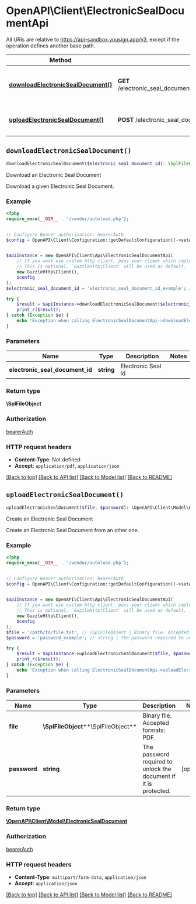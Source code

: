 # OpenAPI\Client\ElectronicSealDocumentApi

All URIs are relative to https://api-sandbox.yousign.app/v3, except if the operation defines another base path.

| Method | HTTP request | Description |
| ------------- | ------------- | ------------- |
| [**downloadElectronicSealDocument()**](ElectronicSealDocumentApi.md#downloadElectronicSealDocument) | **GET** /electronic_seal_documents/{electronicSealDocumentId}/download | Download an Electronic Seal Document |
| [**uploadElectronicSealDocument()**](ElectronicSealDocumentApi.md#uploadElectronicSealDocument) | **POST** /electronic_seal_documents | Create an Electronic Seal Document |


## `downloadElectronicSealDocument()`

```php
downloadElectronicSealDocument($electronic_seal_document_id): \SplFileObject
```

Download an Electronic Seal Document

Download a given Electronic Seal Document.

### Example

```php
<?php
require_once(__DIR__ . '/vendor/autoload.php');


// Configure Bearer authorization: bearerAuth
$config = OpenAPI\Client\Configuration::getDefaultConfiguration()->setAccessToken('YOUR_ACCESS_TOKEN');


$apiInstance = new OpenAPI\Client\Api\ElectronicSealDocumentApi(
    // If you want use custom http client, pass your client which implements `GuzzleHttp\ClientInterface`.
    // This is optional, `GuzzleHttp\Client` will be used as default.
    new GuzzleHttp\Client(),
    $config
);
$electronic_seal_document_id = 'electronic_seal_document_id_example'; // string | Electronic Seal Id

try {
    $result = $apiInstance->downloadElectronicSealDocument($electronic_seal_document_id);
    print_r($result);
} catch (Exception $e) {
    echo 'Exception when calling ElectronicSealDocumentApi->downloadElectronicSealDocument: ', $e->getMessage(), PHP_EOL;
}
```

### Parameters

| Name | Type | Description  | Notes |
| ------------- | ------------- | ------------- | ------------- |
| **electronic_seal_document_id** | **string**| Electronic Seal Id | |

### Return type

**\SplFileObject**

### Authorization

[bearerAuth](../../README.md#bearerAuth)

### HTTP request headers

- **Content-Type**: Not defined
- **Accept**: `application/pdf`, `application/json`

[[Back to top]](#) [[Back to API list]](../../README.md#endpoints)
[[Back to Model list]](../../README.md#models)
[[Back to README]](../../README.md)

## `uploadElectronicSealDocument()`

```php
uploadElectronicSealDocument($file, $password): \OpenAPI\Client\Model\ElectronicSealDocument
```

Create an Electronic Seal Document

Create an Electronic Seal Document from an other one.

### Example

```php
<?php
require_once(__DIR__ . '/vendor/autoload.php');


// Configure Bearer authorization: bearerAuth
$config = OpenAPI\Client\Configuration::getDefaultConfiguration()->setAccessToken('YOUR_ACCESS_TOKEN');


$apiInstance = new OpenAPI\Client\Api\ElectronicSealDocumentApi(
    // If you want use custom http client, pass your client which implements `GuzzleHttp\ClientInterface`.
    // This is optional, `GuzzleHttp\Client` will be used as default.
    new GuzzleHttp\Client(),
    $config
);
$file = '/path/to/file.txt'; // \SplFileObject | Binary file. Accepted formats: PDF.
$password = 'password_example'; // string | The password required to unlock the document if it is protected.

try {
    $result = $apiInstance->uploadElectronicSealDocument($file, $password);
    print_r($result);
} catch (Exception $e) {
    echo 'Exception when calling ElectronicSealDocumentApi->uploadElectronicSealDocument: ', $e->getMessage(), PHP_EOL;
}
```

### Parameters

| Name | Type | Description  | Notes |
| ------------- | ------------- | ------------- | ------------- |
| **file** | **\SplFileObject****\SplFileObject**| Binary file. Accepted formats: PDF. | |
| **password** | **string**| The password required to unlock the document if it is protected. | [optional] |

### Return type

[**\OpenAPI\Client\Model\ElectronicSealDocument**](../Model/ElectronicSealDocument.md)

### Authorization

[bearerAuth](../../README.md#bearerAuth)

### HTTP request headers

- **Content-Type**: `multipart/form-data`, `application/json`
- **Accept**: `application/json`

[[Back to top]](#) [[Back to API list]](../../README.md#endpoints)
[[Back to Model list]](../../README.md#models)
[[Back to README]](../../README.md)

